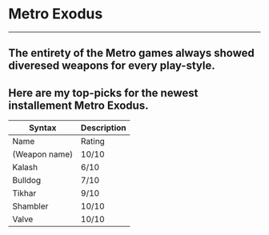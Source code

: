 # Metro Exodus
---

The entirety of the Metro games always showed diveresed weapons for every play-style.
---

Here are my top-picks for the newest installement Metro Exodus.
---

| Syntax | Description |
| ----------- | ----------- |
| Name | Rating |
| (Weapon name) | 10/10 |
| Kalash | 6/10 |
| Bulldog | 7/10 |
| Tikhar | 9/10 |
| Shambler | 10/10 |
| Valve | 10/10 |
